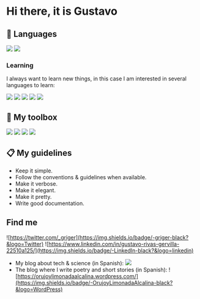 # Hi there, it is Gustavo

## 🔡 Languages

![](https://img.shields.io/badge/-Python-black?&logo=Python)
![](https://img.shields.io/badge/-C++-black?&logo=cplusplus)

### Learning

I always want to learn new things, in this case I am interested in several languages to learn:

![](https://img.shields.io/badge/-Kotlin-black?&logo=Kotlin)
![](https://img.shields.io/badge/-JavaScript-black?&logo=JavaScript)
![](https://img.shields.io/badge/-Haskell-black?&logo=Haskell)
![](https://img.shields.io/badge/-CSS3-black?&logo=CSS3)
![](https://img.shields.io/badge/-HTML5-black?&logo=html5)

## 🧰 My toolbox

![](https://img.shields.io/badge/-ArchLinux-black?&logo=ArchLinux)
![](https://img.shields.io/badge/-DoomEmacs-black?&logo=GNUEmacs)
![](https://img.shields.io/badge/-VSCode-black?&logo=VisualStudioCode)
![](https://img.shields.io/badge/-Notion-black?&logo=Notion)

## 📋 My guidelines

* Keep it simple.
* Follow the conventions & guidelines when available.
* Make it verbose.
* Make it elegant.
* Make it pretty.
* Write good documentation.

## Find me

![https://twitter.com/_griger](https://img.shields.io/badge/-griger-black?&logo=Twitter)
![https://www.linkedin.com/in/gustavo-rivas-gervilla-22510a125/](https://img.shields.io/badge/-LinkedIn-black?&logo=linkedin)

* My blog about tech & science (in Spanish): ![](https://img.shields.io/badge/-ElTallerdeFidias-black?&logo=WordPress)
* The blog where I write poetry and short stories (in Spanish): ![https://orujoylimonadaalcalina.wordpress.com/](https://img.shields.io/badge/-OrujoyLimonadaAlcalina-black?&logo=WordPress)


